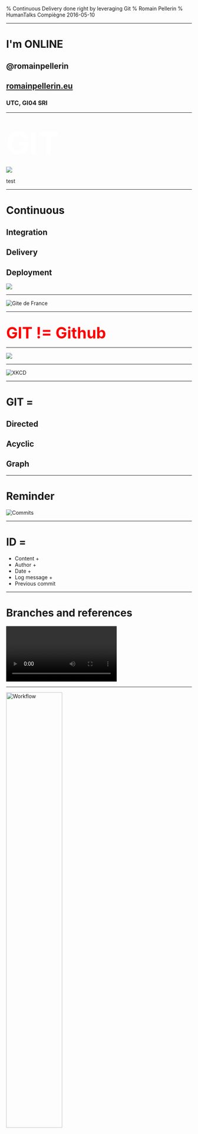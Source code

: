 % Continuous Delivery done right by leveraging Git 
% Romain Pellerin
% HumanTalks Compiègne 2016-05-10

-------------------------------------------

# I'm ONLINE

## @romainpellerin 

## [romainpellerin.eu](http://romainpellerin.eu)

### UTC, GI04 SRI

<style>
h1.title {
    font-size: 2.5em;    
}
.title footer span {
    font-size: .8em;    
}
</style>

-------------------------------------------

<br />

<span style="font-size: 6em; font-weight: bold; color: white;">
GIT
</span>

![](assets/mind.gif)

<div class="notes">
test
</div>

-------------------------------------------

# Continuous

## Integration
## Delivery
## Deployment

![](assets/continuous.gif)

-------------------------------------------

<img src="assets/gite_fr.png" alt="Gite de France" class="w70"/>

-------------------------------------------

<br />

<span style="font-size: 3em; font-weight: bold; color: red;">
GIT != Github
</span>


-------------------------------------------

![](assets/calm.png)

-------------------------------------------

<img src="assets/xkcd.png" alt="XKCD" class="w50"/>

-------------------------------------------

# GIT =

## Directed

## Acyclic

## Graph

-------------------------------------------

# Reminder

<img src="assets/commits.png" alt="Commits" class="w90"/>

-------------------------------------------

# ID =

- Content +
- Author +
- Date +
- Log message +
- Previous commit

-------------------------------------------

# Branches and references 

<video autoplay loop src="assets/branches.webm" ></video>

-------------------------------------------

<img src="assets/workflow.png" alt="Workflow" class="w55"/>

<style>
div.sourceCode {
    /*background-color: rgba(238,238,238,0.5);*/
}
section > p:first-child {
    margin: 10px; 
}
.w55 {
    width: 55%;    
}
</style>

-------------------------------------------

# Branches

## Create locally and remotely

```bash
git checkout -b <new-branch>

git push origin <branch>:<branch>
```

-------------------------------------------

# Branches

## Delete locally and remotely

```bash
git branch -d <branch>

git push origin --delete <branch>
```

-------------------------------------------

# Online platforms

## Github

## Gitlab

## Travis-ci

-------------------------------------------

# Pull requests

- Rebase
    - `git rebase origin/develop`
- Merge
    - `git merge origin/feature-x`
        - `--no-ff`
        - `--ff-only`
- Reset
    - `git reset --hard origin/xyz`

-------------------------------------------

# Commands

- bisect
- revert
- cherry-pick

-------------------------------------------

# Thanks

<img src="assets/uni.gif" alt="Workflow" class="w20"/>

<div style="color: gray">

### Further reading:
### [blog.romainpellerin.eu/continuous-integration.html](http://blog.romainpellerin.eu/continuous-integration.html)
### [blog.romainpellerin.eu/git-upgrade-yourself.html](http://blog.romainpellerin.eu/git-upgrade-yourself.html)

</div>
<br /><br /><br /><br /><br /><br />

<!--<span style="font-size: .7em; color: gray">Image credit : <a style="color: inherit" target="_blank" href="http://nvie.com/posts/a-successful-git-branching-model/">Vincent Driessen</a> & <a style="color: inherit" target="_blank" href="http://blog.osteele.com/posts/2008/05/my-git-workflow/">Oliver Steele</a></span>-->

-------------------------------------------

# Image/Video Credits

<div style="font-size: .6em">

- [http://imgur.com/DWrI2JY](http://imgur.com/DWrI2JY)
- [http://devopsreactions.tumblr.com/post/110800328581/continuous-delivery](http://devopsreactions.tumblr.com/post/110800328581/continuous-delivery)
- Logo "Gîte de France"
- [http://xkcd.com/1597/](http://xkcd.com/1597/)
- [http://codingdomain.com/git/partial-commits/](http://codingdomain.com/git/partial-commits/
)
- [http://www.gifbin.com/983296](http://www.gifbin.com/983296)
- [http://nvie.com/posts/a-successful-git-branching-model/](http://nvie.com/posts/a-successful-git-branching-model/)

</div>
